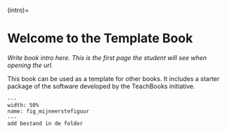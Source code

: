 (intro)=
# Welcome to the Template Book

_Write book intro here. This is the first page the student will see when opening the url._

This book can be used as a template for other books. It includes a starter package of the software developed by the TeachBooks initiative.

``` {figure} figures/NATWEG gamification_2024-25.jpg
---
width: 50%
name: fig_mijneerstefiguur
---
add bestand in de folder
```
